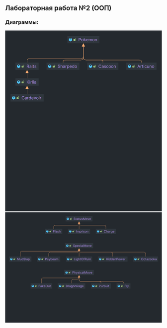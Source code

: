 ## Лабораторная работа №2 (ООП)

### Диаграммы:
![Moves](docs/pokemons-diagram.png)
![Moves](docs/moves-diagram.png)
